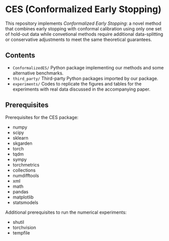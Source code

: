 # CES (Conformalized Early Stopping)
This repository implements *Conformalized Early Stopping*: a novel method that combines early stopping with conformal calibration using only one set of hold-out data while convetional methods require additional data-splitting or conservative adjustments to meet the same theoretical guarantees. 


## Contents

 - `ConformalizedES/` Python package implementing our methods and some alternative benchmarks.
 - `third_party/` Third-party Python packages imported by our package.
 - `experiments/` Codes to replicate the figures and tables for the experiments with real data discussed in the accompanying paper.
  
    
## Prerequisites

Prerequisites for the CES package:
 - numpy
 - scipy
 - sklearn
 - skgarden
 - torch
 - tqdm
 - sympy
 - torchmetrics
 - collections
 - numdifftools
 - xml
 - math
 - pandas
 - matplotlib
 - statsmodels

Additional prerequisites to run the numerical experiments:
 - shutil
 - torchvision
 - tempfile
